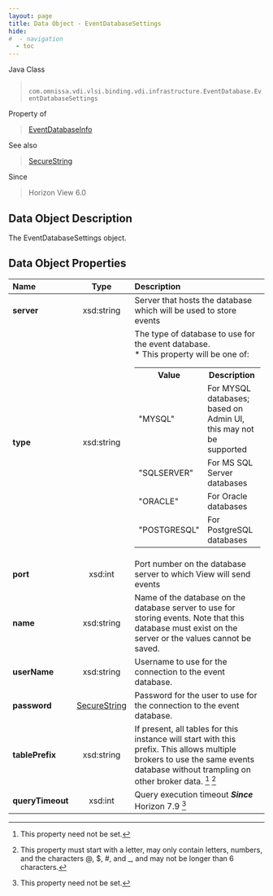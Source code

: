 ```yaml
---
layout: page
title: Data Object - EventDatabaseSettings
hide:
#  - navigation
  - toc
---
```






Java Class
> ` com.omnissa.vdi.vlsi.binding.vdi.infrastructure.EventDatabase.EventDatabaseSettings`

Property of
> [EventDatabaseInfo](vdi.infrastructure.EventDatabase.EventDatabaseInfo.md#field_detail)

See also
> [SecureString](vdi.util.SecureString.md)

Since
> Horizon View 6.0


## Data Object Description

The EventDatabaseSettings object.

## Data Object Properties

 Name | Type | Description
:---|:---:|:---
**server**|  xsd:string|  Server that hosts the database which will be used to store events
**type**|  xsd:string|  The type of database to use for the event database.<br>* This property will be one of:<br><table><tr><th>Value</th><th>Description</th></tr><tr><td>"MYSQL"</td><td>For MYSQL databases; based on Admin UI, this may not be supported</td></tr><tr><td>"SQLSERVER"</td><td>For MS SQL Server databases</td></tr><tr><td>"ORACLE"</td><td>For Oracle databases</td></tr><tr><td>"POSTGRESQL"</td><td>For PostgreSQL databases</td></tr></table>
**port**|  xsd:int|  Port number on the database server to which View will send events
**name**|  xsd:string|  Name of the database on the database server to use for storing events. Note that this database must exist on the server or the values cannot be saved.
**userName**|  xsd:string|  Username to use for the connection to the event database.
**password**| [SecureString](vdi.util.SecureString.md)|  Password for the user to use for the connection to the event database.
**tablePrefix**|  xsd:string|  If present, all tables for this instance will start with this prefix. This allows multiple brokers to use the same events database without trampling on other broker data. [^1] [^259]
**queryTimeout**|  xsd:int|  Query execution timeout  **_Since_** Horizon 7.9 [^1]


 


[^1]: This property need not be set.
[^259]: This property must start with a letter, may only contain letters, numbers, and the characters @, $, #, and _, and may not be longer than 6 characters.
